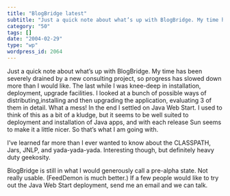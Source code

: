 ```yaml
---
title: "BlogBridge latest"
subtitle: "Just a quick note about what’s up with BlogBridge. My time has been severely drained by a new consul..."
category: "50"
tags: []
date: "2004-02-29"
type: "wp"
wordpress_id: 2064
---
```

Just a quick note about what’s up with BlogBridge. My time has been severely drained by a new consulting project, so progress has slowed down more than I would like. The last while I was knee-deep in installation, deployment, upgrade facilities. I looked at a bunch of possible ways of distributing,installing and then upgrading the application, evaluating 3 of them in detail. What a mess! 
In the end I settled on Java Web Start. I used to think of this as a bit of a kludge, but it seems to be well suited to deployment and installation of Java apps, and with each release Sun seems to make it a little nicer. So that’s what I am going with.

I’ve learned far more than I ever wanted to know about the CLASSPATH, Jars, JNLP, and yada-yada-yada. Interesting though, but definitely heavy duty geekosity.

BlogBridge is still in what I would generously call a pre-alpha state. Not really usable. (FeedDemon is much better.) If a few people would like to try out the Java Web Start deployment, send me an email and we can talk.